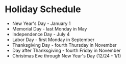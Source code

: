 # Holiday Schedule

* New Year's Day - January 1
* Memorial Day - last Monday in May
* Independence Day - July 4
* Labor Day - first Monday in September
* Thanksgiving Day - fourth Thursday in November
* Day after Thanksgiving - fourth Friday in November
* Christmas Eve through New Year's Day (12/24 - 1/1)

